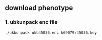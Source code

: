 ## download phenotype

### 1. ubkunpack enc file
~~~bashscript
./ukbunpack ukb45036.enc k69079r45036.key
~~~

